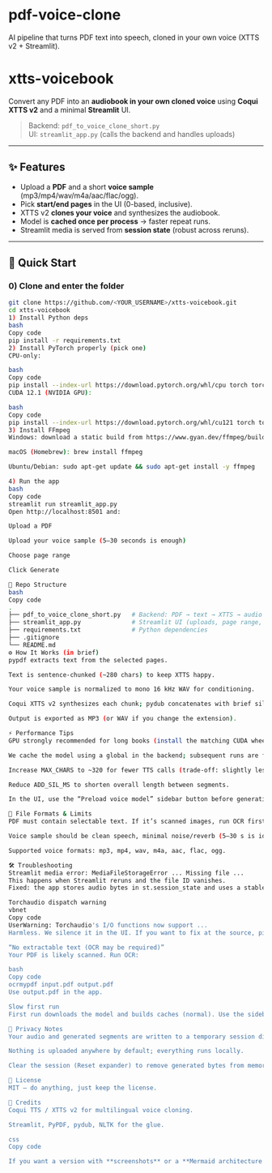 # pdf-voice-clone
AI pipeline that turns PDF text into speech, cloned in your own voice (XTTS v2 + Streamlit).
# xtts-voicebook
Convert any PDF into an **audiobook in your own cloned voice** using **Coqui XTTS v2** and a minimal **Streamlit** UI.

> Backend: `pdf_to_voice_clone_short.py`  
> UI: `streamlit_app.py` (calls the backend and handles uploads)

---

## ✨ Features
- Upload a **PDF** and a short **voice sample** (mp3/mp4/wav/m4a/aac/flac/ogg).
- Pick **start/end pages** in the UI (0-based, inclusive).
- XTTS v2 **clones your voice** and synthesizes the audiobook.
- Model is **cached once per process** → faster repeat runs.
- Streamlit media is served from **session state** (robust across reruns).

---

## 🚀 Quick Start

### 0) Clone and enter the folder
```bash
git clone https://github.com/<YOUR_USERNAME>/xtts-voicebook.git
cd xtts-voicebook
1) Install Python deps
bash
Copy code
pip install -r requirements.txt
2) Install PyTorch properly (pick one)
CPU-only:

bash
Copy code
pip install --index-url https://download.pytorch.org/whl/cpu torch torchaudio
CUDA 12.1 (NVIDIA GPU):

bash
Copy code
pip install --index-url https://download.pytorch.org/whl/cu121 torch torchaudio
3) Install FFmpeg
Windows: download a static build from https://www.gyan.dev/ffmpeg/builds/ → unzip → add bin\ to PATH.

macOS (Homebrew): brew install ffmpeg

Ubuntu/Debian: sudo apt-get update && sudo apt-get install -y ffmpeg

4) Run the app
bash
Copy code
streamlit run streamlit_app.py
Open http://localhost:8501 and:

Upload a PDF

Upload your voice sample (5–30 seconds is enough)

Choose page range

Click Generate

🧩 Repo Structure
bash
Copy code
.
├── pdf_to_voice_clone_short.py   # Backend: PDF → text → XTTS → audio
├── streamlit_app.py              # Streamlit UI (uploads, page range, download)
├── requirements.txt              # Python dependencies
├── .gitignore
└── README.md
⚙️ How It Works (in brief)
pypdf extracts text from the selected pages.

Text is sentence-chunked (~280 chars) to keep XTTS happy.

Your voice sample is normalized to mono 16 kHz WAV for conditioning.

Coqui XTTS v2 synthesizes each chunk; pydub concatenates with brief silence.

Output is exported as MP3 (or WAV if you change the extension).

⚡ Performance Tips
GPU strongly recommended for long books (install the matching CUDA wheel).

We cache the model using a global in the backend; subsequent runs are faster.

Increase MAX_CHARS to ~320 for fewer TTS calls (trade-off: slightly less pause control).

Reduce ADD_SIL_MS to shorten overall length between segments.

In the UI, use the “Preload voice model” sidebar button before generating.

🧪 File Formats & Limits
PDF must contain selectable text. If it’s scanned images, run OCR first (e.g., OCRmyPDF).

Voice sample should be clean speech, minimal noise/reverb (5–30 s is ideal).

Supported voice formats: mp3, mp4, wav, m4a, aac, flac, ogg.

🛠️ Troubleshooting
Streamlit media error: MediaFileStorageError ... Missing file ...
This happens when Streamlit reruns and the file ID vanishes.
Fixed: the app stores audio bytes in st.session_state and uses a stable temp dir. If you still hit it, ensure you didn’t change the render to st.audio(<path>) (must use bytes).

Torchaudio dispatch warning
vbnet
Copy code
UserWarning: Torchaudio's I/O functions now support ...
Harmless. We silence it in the UI. If you want to fix at the source, pin matching torch/torchaudio versions (see install section).

“No extractable text (OCR may be required)”
Your PDF is likely scanned. Run OCR:

bash
Copy code
ocrmypdf input.pdf output.pdf
Use output.pdf in the app.

Slow first run
First run downloads the model and builds caches (normal). Use the sidebar preload button to warm the model before generating.

🔐 Privacy Notes
Your audio and generated segments are written to a temporary session directory.

Nothing is uploaded anywhere by default; everything runs locally.

Clear the session (Reset expander) to remove generated bytes from memory.

📜 License
MIT — do anything, just keep the license.

🙏 Credits
Coqui TTS / XTTS v2 for multilingual voice cloning.

Streamlit, PyPDF, pydub, NLTK for the glue.

css
Copy code

If you want a version with **screenshots** or a **Mermaid architecture diagram** section prefilled, 
